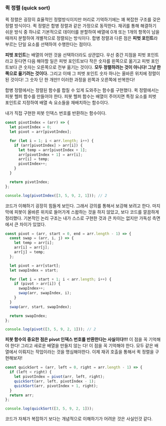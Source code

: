 ### 퀵 정렬 (quick sort)

퀵 정렬은 굉장히 효율적인 정렬방식이지만 머리로 기억하기에는 꽤 복잡한 구조를 갖은 정렬 방식이다.
퀵 정렬은 합병 정렬과 같은 가정으로 동작한다. 재귀를 통해 해결하기 쉬운 방식 중 하나로 기본적으로 데이터를 분할하여 배열에 0개 또는 1개의 항목이 남을 때까지 분할하여 개별적으로 정렬되는 방식이다.
합병 정렬과 다른 점은 **피벗 포인트**라 부르는 단일 요소를 선택하여 수행한다는 점이다.

**피벗 포인트**는 배열의 어떤 것을 선택하더라도 상관없다. 우선 중간 지점을 피벗 포인트라고 둔다면 다음 해야할 일은 피벗 포인트보다 작은 숫자를 왼쪽으로 옮기고 피벗 포인트보다 큰 숫자는 오른쪽으로 전부 옮기는 것이다.
**모두 정렬하려는 것이 아니다! 그냥 한 쪽으로 옮기려는 것이다.** 그리고 이때 그 피벗 포인트 숫자 하나는 올바른 위치에 정렬이 된 것이다! 그 숫자 단 한 개만!! 이러한 과정을 왼쪽과 오른쪽에 반복한다!

합병 정렬에서는 정렬된 함수를 합칠 수 있게 도와주는 함수를 구현했다. 퀵 정렬에서는 피봇 헬퍼 함수를 만들어야 한다.
피봇 헬퍼 함수는 배열이 주어지면 특정 요소를 피벗 포인트로 지정하여 배열 속 요소들을 재배치하는 함수이다.

내가 직접 구현한 피봇 인덱스 번호를 반환하는 함수이다.

```javascript
const pivotIndex = (arr) => {
  let pivotIndex = 0;
  let pivot = arr[pivotIndex];

  for (let i = 1; i < arr.length; i++) {
    if (arr[pivotIndex] > arr[i]) {
      let temp = arr[pivotIndex + 1];
      arr[pivotIndex + 1] = arr[i];
      arr[i] = temp;
      pivotIndex++;
    }
  }

  return pivotIndex;
};

console.log(pivotIndex([3, 5, 9, 2, 1])); // 2
```

코드가 이해하기 굉장히 힘들게 보인다. 그래서 강의를 통해서 보강해 보려고 한다.
마지막에 피봇이 올바른 위치로 들어가게 스왑하는 것을 하지 않았고, 보다 코드를 깔끔하게 정리했다. 기본적인 논리 구조는 내가 스스로 구현한 것과 큰 차이는 없지만
가독성 측면에서 큰 차이가 있었다.

```javascript
const pivot = (arr, start = 0, end = arr.length - 1) => {
  const swap = (arr, i, j) => {
    let temp = arr[i];
    arr[i] = arr[j];
    arr[j] = temp;
  };

  let pivot = arr[start];
  let swapIndex = start;

  for (let i = start + 1; i < arr.length; i++) {
    if (pivot > arr[i]) {
      swapIndex++;
      swap(arr, swapIndex, i);
    }
  }
  swap(arr, start, swapIndex);

  return swapIndex;
};

console.log(pivot([3, 5, 9, 2, 1])); // 2
```

**피봇 함수의 중요한 점은 pivot 인덱스 번호를 반환한다는 사실이다!!!**
이 점을 꼭 기억해야 한다! 그리고 새로운 배열을 만들지 않는 다! 이 점을 꼭 기억해야 한다. 모두 같은 배열에서 이뤄지는 작업이라는 것을 명심해야한다.
이제 재귀 호출을 통해서 퀵 정렬을 구현해보자!

```javascript
const quickSort = (arr, left = 0, right = arr.length - 1) => {
  if (left < right) {
    let pivotIndex = pivot(arr, left, right);
    quickSort(arr, left, pivotIndex - 1);
    quickSort(arr, pivotIndex + 1, right);
  }
  return arr;
};

console.log(quickSort([3, 5, 9, 2, 1]));
```

코드가 자체가 복잡하기 보다는 개념적으로 이해하기가 어려운 것은 사실인것 같다.
